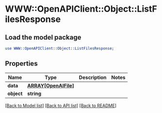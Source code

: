 # WWW::OpenAPIClient::Object::ListFilesResponse

## Load the model package
```perl
use WWW::OpenAPIClient::Object::ListFilesResponse;
```

## Properties
Name | Type | Description | Notes
------------ | ------------- | ------------- | -------------
**data** | [**ARRAY[OpenAIFile]**](OpenAIFile.md) |  | 
**object** | **string** |  | 

[[Back to Model list]](../README.md#documentation-for-models) [[Back to API list]](../README.md#documentation-for-api-endpoints) [[Back to README]](../README.md)


